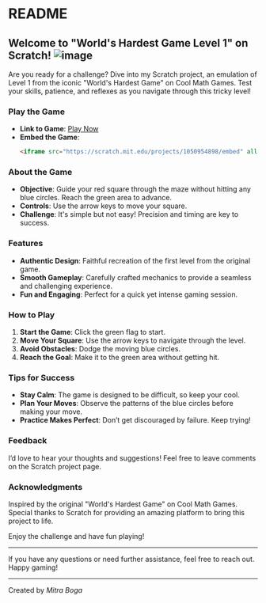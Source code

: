   # README

## Welcome to "World's Hardest Game Level 1" on Scratch! ![image](https://github.com/user-attachments/assets/30787912-ed79-4ea8-852a-964ede5634c3)



Are you ready for a challenge? Dive into my Scratch project, an emulation of Level 1 from the iconic "World's Hardest Game" on Cool Math Games. Test your skills, patience, and reflexes as you navigate through this tricky level!

### Play the Game
- **Link to Game**: [Play Now](https://scratch.mit.edu/projects/1050954898)
- **Embed the Game**:  
  ```html
  <iframe src="https://scratch.mit.edu/projects/1050954898/embed" allowtransparency="true" width="485" height="402" frameborder="0" scrolling="no" allowfullscreen></iframe>
  ```

### About the Game
- **Objective**: Guide your red square through the maze without hitting any blue circles. Reach the green area to advance.
- **Controls**: Use the arrow keys to move your square.
- **Challenge**: It's simple but not easy! Precision and timing are key to success.

### Features
- **Authentic Design**: Faithful recreation of the first level from the original game.
- **Smooth Gameplay**: Carefully crafted mechanics to provide a seamless and challenging experience.
- **Fun and Engaging**: Perfect for a quick yet intense gaming session.

### How to Play
1. **Start the Game**: Click the green flag to start.
2. **Move Your Square**: Use the arrow keys to navigate through the level.
3. **Avoid Obstacles**: Dodge the moving blue circles.
4. **Reach the Goal**: Make it to the green area without getting hit.

### Tips for Success
- **Stay Calm**: The game is designed to be difficult, so keep your cool.
- **Plan Your Moves**: Observe the patterns of the blue circles before making your move.
- **Practice Makes Perfect**: Don’t get discouraged by failure. Keep trying!

### Feedback
I’d love to hear your thoughts and suggestions! Feel free to leave comments on the Scratch project page.

### Acknowledgments
Inspired by the original "World's Hardest Game" on Cool Math Games. Special thanks to Scratch for providing an amazing platform to bring this project to life.

Enjoy the challenge and have fun playing!

---

If you have any questions or need further assistance, feel free to reach out. Happy gaming!

---

Created by _Mitra Boga_
